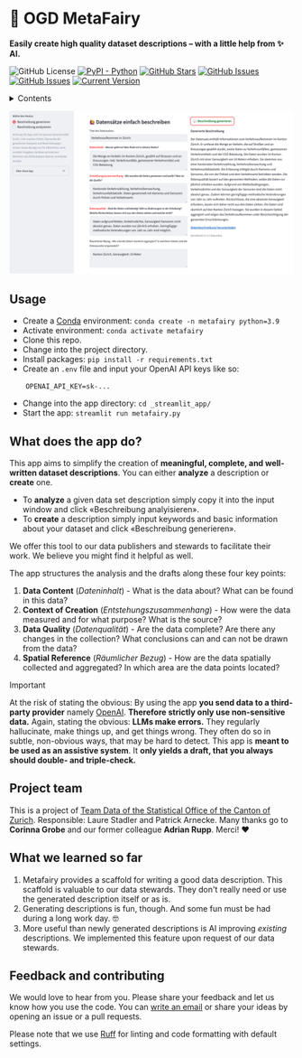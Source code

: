 # 🦄 OGD MetaFairy
**Easily create high quality dataset descriptions – with a little help from ✨ AI.**

![GitHub License](https://img.shields.io/github/license/machinelearningzh/ogd_ai-metafairy)
[![PyPI - Python](https://img.shields.io/badge/python-v3.9+-blue.svg)](https://github.com/machinelearningZH/ogd_ai-metafairy)
[![GitHub Stars](https://img.shields.io/github/stars/machinelearningZH/ogd_ai-metafairy.svg)](https://github.com/machinelearningZH/ogd_ai-metafairy/stargazers)
[![GitHub Issues](https://img.shields.io/github/issues/machinelearningZH/ogd_ai-metafairy.svg)](https://github.com/machinelearningZH/ogd_ai-metafairy/issues)
[![GitHub Issues](https://img.shields.io/github/issues-pr/machinelearningZH/ogd_ai-metafairy.svg)](https://img.shields.io/github/issues-pr/machinelearningZH/ogd_ai-metafairy) 
[![Current Version](https://img.shields.io/badge/version-0.1-green.svg)](https://github.com/machinelearningZH/ogd_ai-metafairy)

<details>
<summary>Contents</summary>

- [Usage](#usage)
- [What does the app do?](#what-does-the-app-do)
- [Project team](#project-team)
- [Feedback and contributing](#feedback-and-contributing)

</details>

![](_imgs/app_ui.png)

## Usage
- Create a [Conda](https://conda.io/projects/conda/en/latest/index.html) environment: `conda create -n metafairy python=3.9`
- Activate environment: `conda activate metafairy`
- Clone this repo.
- Change into the project directory.
- Install packages: `pip install -r requirements.txt`
- Create an `.env` file and input your OpenAI API keys like so:
```
    OPENAI_API_KEY=sk-...
```
- Change into the app directory: `cd _streamlit_app/`
- Start the app: `streamlit run metafairy.py`

## What does the app do?
This app aims to simplify the creation of **meaningful, complete, and well-written dataset descriptions**. You can either **analyze** a description or **create** one. 

- To **analyze** a given data set description simply copy it into the input window and click «Beschreibung analyisieren». 
- To **create** a description simply input keywords and basic information about your dataset and click «Beschreibung generieren».

We offer this tool to our data publishers and stewards to facilitate their work. We believe you might find it helpful as well.

The app structures the analysis and the drafts along these four key points:

1. **Data Content** (*Dateninhalt*) - What is the data about? What can be found in this data?
2. **Context of Creation** (*Entstehungszusammenhang*) - How were the data measured and for what purpose? What is the source?
3. **Data Quality** (*Datenqualität*) - Are the data complete? Are there any changes in the collection? What conclusions can and can not be drawn from the data?
4. **Spatial Reference** (*Räumlicher Bezug*) - How are the data spatially collected and aggregated? In which area are the data points located?

> [!Important]
> At the risk of stating the obvious: By using the app **you send data to a third-party provider** namely [OpenAI](https://platform.openai.com/docs/overview). **Therefore strictly only use non-sensitive data.** Again, stating the obvious: **LLMs make errors.** They regularly hallucinate, make things up, and get things wrong. They often do so in subtle, non-obvious ways, that may be hard to detect. This app is **meant to be used as an assistive system**. It **only yields a draft, that you always should double- and triple-check.** 


## Project team
This is a project of [Team Data of the Statistical Office of the Canton of Zurich](https://www.zh.ch/de/direktion-der-justiz-und-des-innern/statistisches-amt/data.html). Responsible: Laure Stadler and Patrick Arnecke. Many thanks go to **Corinna Grobe** and our former colleague **Adrian Rupp**. Merci! ❤️

## What we learned so far
1. Metafairy provides a scaffold for writing a good data description. This scaffold is valuable to our data stewards. They don't really need or use the generated description itself or as is.
2. Generating descriptions is fun, though. And some fun must be had during a long work day. 🤓
3. More useful than newly generated descriptions is AI improving *existing* descriptions. We implemented this feature upon request of our data stewards.

## Feedback and contributing
We would love to hear from you. Please share your feedback and let us know how you use the code. You can [write an email](mailto:datashop@statistik.zh.ch) or share your ideas by opening an issue or a pull requests.

Please note that we use [Ruff](https://docs.astral.sh/ruff/) for linting and code formatting with default settings.
